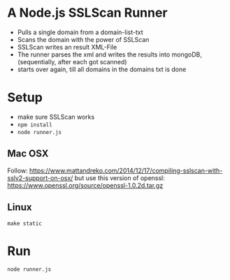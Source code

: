 # A Node.js SSLScan Runner
  - Pulls a single domain from a domain-list-txt
  - Scans the domain with the power of SSLScan
  - SSLScan writes an result XML-File
  - The runner parses the xml and writes the results into mongoDB, (sequentially, after each got scanned)
  - starts over again, till all domains in the domains txt is done

# Setup
  - make sure SSLScan works
  - ``npm install``
  - ``node runner.js ``

## Mac OSX
Follow: https://www.mattandreko.com/2014/12/17/compiling-sslscan-with-sslv2-support-on-osx/
but use this version of openssl: https://www.openssl.org/source/openssl-1.0.2d.tar.gz

## Linux
``make static``

# Run
``node runner.js``
